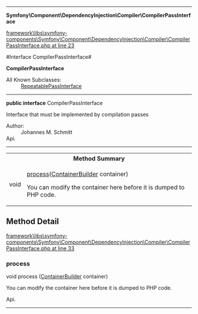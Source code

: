 

- - -

**Symfony\Component\DependencyInjection\Compiler\CompilerPassInterface**


<a href="https://github.com/JeyDotC/Hirudo/blob/master/framework/libs/symfony-components/Symfony/Component/DependencyInjection/Compiler/CompilerPassInterface.php#L23" target='_blank'>framework\libs\symfony-components\Symfony\Component\DependencyInjection\Compiler\CompilerPassInterface.php at line 23</a>

#Interface CompilerPassInterface#

**CompilerPassInterface**


<dl>
<dt>All Known Subclasses:</dt>
<dd><a href="https://github.com/JeyDotC/Hirudo-docs/blob/master/Symfony/Component/DependencyInjection/Compiler/RepeatablePassInterface.md">RepeatablePassInterface</a> </dd>
</dl>



- - -

<p><strong>public  interface</strong> <span>CompilerPassInterface</span></p>

<div class="comment" id="overview_description"><p>Interface that must be implemented by compilation passes</p></div>

<dl>
<dt>Author:</dt>
<dd>Johannes M. Schmitt <schmittjoh@gmail.com></dd>
<dt>Api.</dt>
</dl>


<hr />

<table id="summary_method">
<tr><th colspan="2">Method Summary</th></tr>
<tr>
<td><span class='k'></span> <span class='nx'>void</span></td>
<td class="description"><p class="name"><a href="#process">process</a>(<a href="https://github.com/JeyDotC/Hirudo-docs/blob/master/Symfony/Component/DependencyInjection/ContainerBuilder.md">ContainerBuilder</a> container)</p><p class="description">You can modify the container here before it is dumped to PHP code.</p></td>
</tr>
</table>

<h2 id="detail_method">Method Detail</h2>

<a href="https://github.com/JeyDotC/Hirudo/blob/master/framework/libs/symfony-components/Symfony/Component/DependencyInjection/Compiler/CompilerPassInterface.php#L33" target='_blank'>framework\libs\symfony-components\Symfony\Component\DependencyInjection\Compiler\CompilerPassInterface.php at line 33</a>

<h3 id="process()">process</h3>
<span class='k'></span> <span class='nx'>void</span> <span class='nf'>process</span> (<a href="https://github.com/JeyDotC/Hirudo-docs/blob/master/Symfony/Component/DependencyInjection/ContainerBuilder.md">ContainerBuilder</a> container)

<div class="details">
<p>You can modify the container here before it is dumped to PHP code.</p><dl>
<dt>Api.</dt>
</dl>

</div>

- - -

